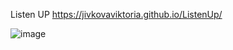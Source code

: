 Listen UP
https://jivkovaviktoria.github.io/ListenUp/

![image](https://user-images.githubusercontent.com/85957657/181009981-88343145-a7e7-44b3-b4bc-1dfcd4aef0b8.png)
